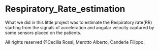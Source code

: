 # Respiratory_Rate_estimation

What we did in this little project was to estimate the Respiratory rate(RR) starting from the signals of acceleration and angular velocity captured by some sensors placed on the patients.

All rights reserved @Cecilia Rossi, Merotto Alberto, Canderle Filippo.
